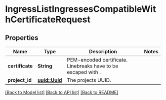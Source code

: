 # IngressListIngressesCompatibleWithCertificateRequest

## Properties

Name | Type | Description | Notes
------------ | ------------- | ------------- | -------------
**certificate** | **String** | PEM-encoded certificate. Linebreaks have to be escaped with  . | 
**project_id** | [**uuid::Uuid**](uuid::Uuid.md) | The projects UUID. | 

[[Back to Model list]](../README.md#documentation-for-models) [[Back to API list]](../README.md#documentation-for-api-endpoints) [[Back to README]](../README.md)


